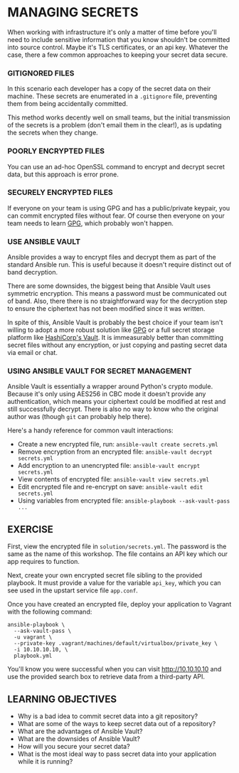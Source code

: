 # MANAGING SECRETS

When working with infrastructure it's only a matter of time before you'll
need to include sensitive information that you know shouldn't be committed
into source control. Maybe it's TLS certificates, or an api key. Whatever
the case, there a few common approaches to keeping your secret data secure.

### GITIGNORED FILES

In this scenario each developer has a copy of the secret data on their machine.
These secrets are enumerated in a `.gitignore` file, preventing them from being
accidentally committed.

This method works decently well on small teams, but the initial transmission of
the secrets is a problem (don't email them in the clear!), as is updating the
secrets when they change.

### POORLY ENCRYPTED FILES

You can use an ad-hoc OpenSSL command to encrypt and decrypt secret data, but
this approach is error prone.

### SECURELY ENCRYPTED FILES

If everyone on your team is using GPG and has a public/private keypair, you
can commit encrypted files without fear. Of course then everyone on your team
needs to learn [GPG], which probably won't happen.

### USE ANSIBLE VAULT

Ansible provides a way to encrypt files and decrypt them as part of the
standard Ansible run. This is useful because it doesn't require distinct out
of band decryption.

There are some downsides, the biggest being that Ansible Vault uses symmetric
encryption. This means a password must be communicated out of band. Also, there
there is no straightforward way for the decryption step to ensure the ciphertext
has not been modified since it was written.

In spite of this, Ansible Vault is probably the best choice if your team isn't
willing to adopt a more robust solution like [GPG] or a full secret storage
platform like [HashiCorp's Vault]. It is immeasurably better than committing
secret files without any encryption, or just copying and pasting secret data
via email or chat.

### USING ANSIBLE VAULT FOR SECRET MANAGEMENT

Ansible Vault is essentially a wrapper around Python's crypto module. Because
it's only using AES256 in CBC mode it doesn't provide any authentication, which
means your ciphertext could be modified at rest and still successfully decrypt.
There is also no way to know who the original author was (though `git` can
probably help there).

Here's a handy reference for common vault interactions:

- Create a new encrypted file, run: `ansible-vault create secrets.yml`
- Remove encryption from an encrypted file: `ansible-vault decrypt secrets.yml`
- Add encryption to an unencrypted file: `ansible-vault encrypt secrets.yml`
- View contents of encrypted file: `ansible-vault view secrets.yml`
- Edit encrypted file and re-encrypt on save: `ansible-vault edit secrets.yml`
- Using variables from encrypted file: `ansible-playbook --ask-vault-pass ...`

## EXERCISE

First, view the encrypted file in `solution/secrets.yml`. The password is the
same as the name of this workshop. The file contains an API key which our app
requires to function.

Next, create your own encrypted secret file sibling to the provided playbook.
It must provide a value for the variable `api_key`, which you can see used in
the upstart service file `app.conf`.

Once you have created an encrypted file, deploy your application to Vagrant with
the following command:
```
ansible-playbook \
  --ask-vault-pass \
  -u vagrant \
  --private-key .vagrant/machines/default/virtualbox/private_key \
  -i 10.10.10.10, \
  playbook.yml
```

You'll know you were successful when you can visit http://10.10.10.10 and use
the provided search box to retrieve data from a third-party API.

## LEARNING OBJECTIVES

- Why is a bad idea to commit secret data into a git repository?
- What are some of the ways to keep secret data out of a repository?
- What are the advantages of Ansible Vault?
- What are the downsides of Ansible Vault?
- How will you secure your secret data?
- What is the most ideal way to pass secret data into your application while
  it is running?

[HashiCorp's Vault]: https://www.vaultproject.io/
[GPG]: https://www.gnupg.org/
